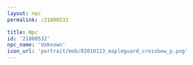 ```yaml
---
layout: npc
permalink: /21800532

title: Npc
id: '21800532'
npc_name: 'Unknown'
icon_url: 'portrait/mob/02010113_mapleguard_crossbow_p.png'
---
```

